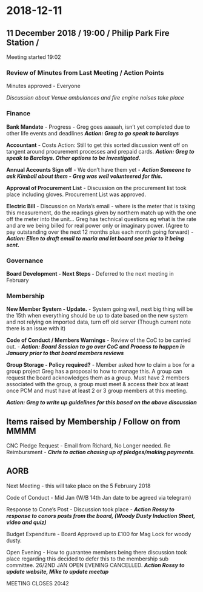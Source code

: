 ﻿# 2018-12-11

## 11 December 2018 / 19:00 / Philip Park Fire Station /

Meeting started 19:02

### Review of Minutes from Last Meeting / Action Points

Minutes approved - Everyone

*Discussion about Venue ambulances and fire engine noises take place*

### Finance

**Bank Mandate** - Progress - Greg goes aaaaah, isn’t yet completed due to other life events and deadlines  ***Action: Greg to go speak to barclays***

**Accountant** - Costs Action: Still to get this sorted discussion went off on tangent around procurement processes and prepaid cards. ***Action: Greg to speak to Barclays. Other options to be investigated.***

**Annual Accounts Sign off** - We don’t have them yet - ***Action Someone to ask Kimball about them - Greg was well volunteered for this.***

**Approval of Procurement List** - Discussion on the procurement list took place including gloves. Procurement List was approved.

**Electric Bill** - Discussion on Maria’s email - where is the meter that is taking this measurement, do the readings given by northern match up with the one off the meter into the unit… Greg has technical questions eg what is the rate and are we being billed for real power only or imaginary power. (Agree to pay outstanding over the next 12 months plus each month going forward) - ***Action: Ellen to draft email to maria and let board see prior to it being sent.***

### Governance

**Board Development - Next Steps -** Deferred to the next meeting in February

### Membership

**New Member System - Update.** - System going well, next big thing will be the 15th when everything should be up to date based on the new system and not relying on imported data, turn off old server (Though current note there is an issue with it)

**Code of Conduct / Members Warnings** - Review of the CoC to be carried out. - ***Action: Board Session to go over CoC and Process to happen in January prior to that board members reviews***

**Group Storage - Policy required?** - Member asked how to claim a box for a group project Greg has a proposal to how to manage this. A group can request the board acknowledges them as a group. Must have 2 members associated with the group, a group must meet & access their box at least once PCM and must have at least 2 or 3 group members at this meeting.

***Action: Greg to write up guidelines for this based on the above discussion***

## Items raised by Membership / Follow on from MMMM

CNC Pledge Request - Email from Richard, No Longer needed. Re Reimbursment - ***Chris to action chasing up of pledges/making payments***.

## AORB

Next Meeting - this will take place on the 5 February 2018

Code of Conduct - Mid Jan (W/B 14th Jan date to be agreed via telegram)

Response to Cone’s Post - Discussion took place - ***Action Rossy to response to conors posts from the board, (Woody Dusty Induction Sheet, video and quiz)***

Budget Expenditure - Board Approved up to £100 for Mag Lock for woody dusty.

Open Evening - How to guarantee members being there discussion took place regarding this decided to defer this to the membership sub committee. 26/2ND JAN OPEN EVENING CANCELLED.  ***Action Rossy to update website, Mike to update meetup***

MEETING CLOSES 20:42
